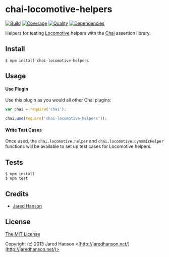 # chai-locomotive-helpers

[![Build](https://travis-ci.org/jaredhanson/chai-locomotive-helpers.png)](https://travis-ci.org/jaredhanson/chai-locomotive-helpers)
[![Coverage](https://coveralls.io/repos/jaredhanson/chai-locomotive-helpers/badge.png)](https://coveralls.io/r/jaredhanson/chai-locomotive-helpers)
[![Quality](https://codeclimate.com/github/jaredhanson/chai-locomotive-helpers.png)](https://codeclimate.com/github/jaredhanson/chai-locomotive-helpers)
[![Dependencies](https://david-dm.org/jaredhanson/chai-locomotive-helpers.png)](https://david-dm.org/jaredhanson/chai-locomotive-helpers)


Helpers for testing [Locomotive](http://locomotivejs.org/) helpers with the
[Chai](http://chaijs.com/) assertion library.

## Install

    $ npm install chai-locomotive-helpers

## Usage

#### Use Plugin

Use this plugin as you would all other Chai plugins:

```javascript
var chai = require('chai');

chai.use(require('chai-locomotive-helpers'));
```

#### Write Test Cases

Once used, the `chai.locomotive.helper` and `chai.locomotive.dynamicHelper`
functions will be available to set up test cases for Locomotive helpers.

## Tests

    $ npm install
    $ npm test

## Credits

  - [Jared Hanson](http://github.com/jaredhanson)

## License

[The MIT License](http://opensource.org/licenses/MIT)

Copyright (c) 2013 Jared Hanson <[http://jaredhanson.net/](http://jaredhanson.net/)>
